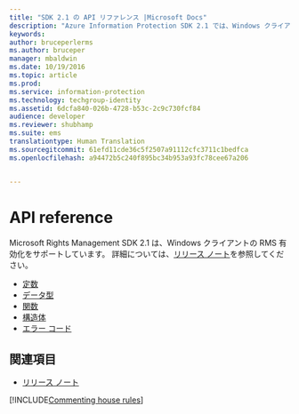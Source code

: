 ```yaml
---
title: "SDK 2.1 の API リファレンス |Microsoft Docs"
description: "Azure Information Protection SDK 2.1 では、Windows クライアントの RMS 有効化をサポートしています。"
keywords: 
author: bruceperlerms
ms.author: bruceper
manager: mbaldwin
ms.date: 10/19/2016
ms.topic: article
ms.prod: 
ms.service: information-protection
ms.technology: techgroup-identity
ms.assetid: 6dcfa840-026b-4728-b53c-2c9c730fcf84
audience: developer
ms.reviewer: shubhamp
ms.suite: ems
translationtype: Human Translation
ms.sourcegitcommit: 61efd11cde36c5f2507a91112cfc3711c1bedfca
ms.openlocfilehash: a94472b5c240f895bc34b953a93fc78cee67a206


---
```


# <a name="api-reference"></a>API reference

Microsoft Rights Management SDK 2.1 は、Windows クライアントの RMS 有効化をサポートしています。 詳細については、[リリース ノート](release-notes-rtm.md)を参照してください。
- [定数](https://msdn.microsoft.com/library/hh535291.aspx)
- [データ型](https://msdn.microsoft.com/library/hh535288.aspx)
- [関数](https://msdn.microsoft.com/library/hh535289.aspx)
- [構造体](https://msdn.microsoft.com/library/hh535294.aspx)
- [エラー コード](https://msdn.microsoft.com/library/hh535248.aspx)



## <a name="related-topics"></a>関連項目

* [リリース ノート](release-notes-rtm.md)

[!INCLUDE[Commenting house rules](../includes/houserules.md)]


<!--HONumber=Jan17_HO4-->


